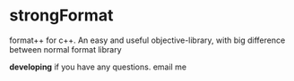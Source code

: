 # strongFormat
format++ for c++. An easy and useful objective-library, with big difference between normal format library

**developing**
if you have any questions. email me